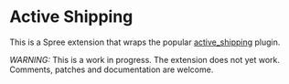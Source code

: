 Active Shipping
===============

This is a Spree extension that wraps the popular [active_shipping](http://github.com/Shopify/active_shipping/tree/master) plugin.

*WARNING:* This is a work in progress.  The extension does not yet work.  Comments, patches and documentation are welcome.